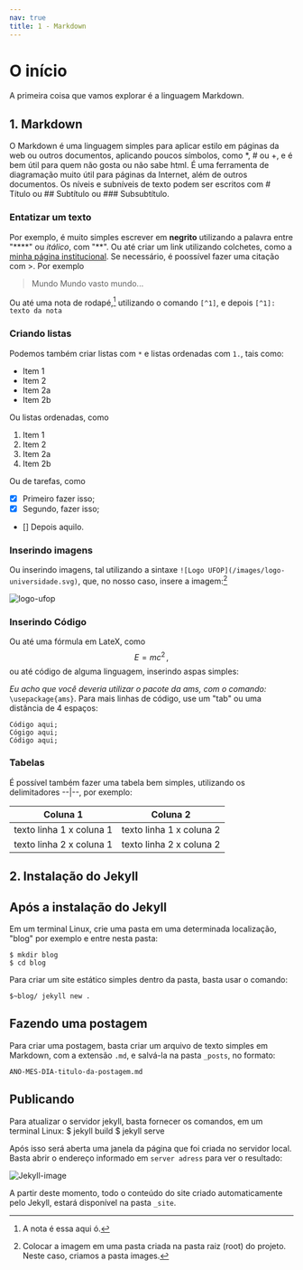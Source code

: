 ```yaml
---
nav: true
title: 1 - Markdown
---
```

# O início
A primeira coisa que vamos explorar é a linguagem Markdown.
## 1. Markdown
O Markdown é uma linguagem simples para aplicar estilo em páginas da web
ou outros documentos, aplicando poucos símbolos, como *, # ou +, e é bem útil
para quem não gosta ou não sabe html. É uma ferramenta de diagramação muito útil
para páginas da Internet, além de outros documentos.
Os níveis e subníveis de texto podem ser escritos com # Título ou ## Subtítulo 
ou ### Subsubtítulo.
### Entatizar um texto
Por exemplo, é muito simples escrever em **negrito** utilizando a palavra 
entre "****" ou *itálico*, com "**". Ou até criar um link utilizando colchetes,
como a [minha página institucional](http://professor.ufop.br/tonidandel). 
Se necessário, é poossível fazer uma citação com >. Por exemplo

>Mundo Mundo vasto mundo...

Ou até uma nota de rodapé,[^1] utilizando o comando `[^1]`,
e depois `[^1]: texto da nota` 

[^1]: A nota é essa aqui ó.
### Criando listas
Podemos também criar listas com `*` e listas ordenadas com `1.`, tais como: 

* Item 1
* Item 2
 * Item 2a
 * Item 2b

Ou listas ordenadas, como

1. Item 1
1. Item 2
  1. Item 2a 
  1. Item 2b

Ou de tarefas, como

- [x] Primeiro fazer isso;
- [x] Segundo, fazer isso;
- [] Depois aquilo.

### Inserindo imagens
Ou inserindo imagens, tal utilizando a sintaxe `![Logo UFOP](/images/logo-universidade.svg)`, 
que, no nosso caso, insere a imagem:[^2]

[^2]: Colocar a imagem em uma pasta criada na pasta raiz (root) do projeto. Neste caso, criamos a pasta images.

![logo-ufop](/images/logo-universidade.svg)

### Inserindo Código
Ou até uma fórmula em LateX, como $$E=mc^2 \,,$$ ou até código de alguma linguagem,
inserindo aspas simples:

*Eu acho que você deveria utilizar o pacote da ams, com o comando:* `\usepackage{ams}`. 
Para mais linhas de código, use um "tab" ou uma distância de 4 espaços:

	Código aqui;
	Cógigo aqui;
	Código aqui;  

### Tabelas
É possível também fazer uma tabela bem simples, utilizando os delimitadores --|--, por exemplo:

Coluna 1 | Coluna 2
----------- | -----------
texto linha 1 x coluna 1 | texto linha 1 x coluna 2
texto linha 2 x coluna 1 | texto linha 2 x coluna 2

## 2. Instalação do Jekyll 

## Após a instalação do Jekyll 
Em um terminal Linux, crie uma pasta em uma determinada localização,
"blog" por exemplo e entre nesta pasta:
 
	$ mkdir blog  
	$ cd blog

Para criar um site estático simples dentro da pasta, basta usar o comando:

	$~blog/ jekyll new .

## Fazendo uma postagem
Para criar uma postagem, basta criar um arquivo de texto simples em Markdown,
com a extensão `.md`, e salvá-la na pasta `_posts`, no formato:

	ANO-MES-DIA-titulo-da-postagem.md

## Publicando
Para atualizar o servidor jekyll, basta fornecer os comandos, em um terminal 
Linux:
	$ jekyll build
	$ jekyll serve

Após isso será aberta uma janela da página que foi criada no servidor local. 
Basta abrir o endereço informado em `server adress` para ver o resultado:

![Jekyll-image](/images/blog-jekyll1.png)

A partir deste momento, todo o conteúdo do site criado automaticamente
pelo Jekyll, estará disponível na pasta `_site`.
